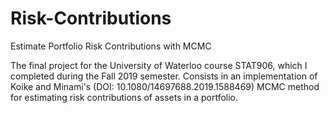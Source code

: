 # Risk-Contributions
Estimate Portfolio Risk Contributions with MCMC

The final project for the University of Waterloo course STAT906, which I completed during the Fall 2019 semester. Consists in an implementation of Koike and Minami's (DOI: 10.1080/14697688.2019.1588469) MCMC method for estimating risk contributions of assets in a portfolio.
